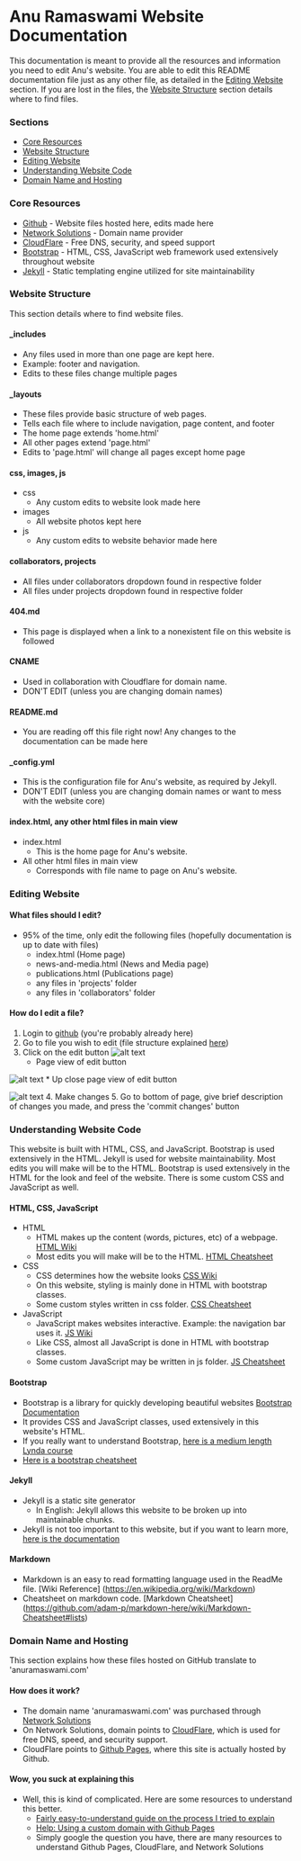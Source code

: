 # Anu Ramaswami Website Documentation
This documentation is meant to provide all the resources and information you need to edit Anu's website. You are able to edit this README documentation file just as any other file, as detailed in the [Editing Website](#editing-website) section. If you are lost in the files, the [Website Structure](#website-structure) section details where to find files.

### Sections
* [Core Resources](#core-resources)
* [Website Structure](#website-structure)
* [Editing Website](#editing-website)
* [Understanding Website Code](#understanding-website-code)
* [Domain Name and Hosting](#domain-name-and-hosting)

### Core Resources
* [Github](https://github.com) - Website files hosted here, edits made here
* [Network Solutions](https://www.networksolutions.com/index.jsp) - Domain name provider
* [CloudFlare](https://www.cloudflare.com) - Free DNS, security, and speed support
* [Bootstrap](https://getbootstrap.com) - HTML, CSS, JavaScript web framework used extensively throughout website
* [Jekyll](https://jekyllrb.com/docs/home/) - Static templating engine utilized for site maintainability

### Website Structure
This section details where to find website files.
#### _includes
* Any files used in more than one page are kept here. 
* Example: footer and navigation. 
* Edits to these files change multiple pages
#### _layouts
* These files provide basic structure of web pages.
* Tells each file where to include navigation, page content, and footer
* The home page extends 'home.html'
* All other pages extend 'page.html'
* Edits to 'page.html' will change all pages except home page
#### css, images, js
* css
	* Any custom edits to website look made here
* images
	* All website photos kept here
* js
	* Any custom edits to website behavior made here
#### collaborators, projects
* All files under collaborators dropdown found in respective folder
* All files under projects dropdown found in respective folder
#### 404.md
* This page is displayed when a link to a nonexistent file on this website is followed
#### CNAME
* Used in collaboration with Cloudflare for domain name.
* DON'T EDIT (unless you are changing domain names)
#### README.md
* You are reading off this file right now! Any changes to the documentation can be made here
#### _config.yml
* This is the configuration file for Anu's website, as required by Jekyll.
* DON'T EDIT (unless you are changing domain names or want to mess with the website core)
#### index.html, any other html files in main view
* index.html
	* This is the home page for Anu's website.
* All other html files in main view
	* Corresponds with file name to page on Anu's website.

### Editing Website
#### What files should I edit?
* 95% of the time, only edit the following files (hopefully documentation is up to date with files)
	* index.html (Home page)
	* news-and-media.html (News and Media page)
	* publications.html (Publications page)
	* any files in 'projects' folder
	* any files in 'collaborators' folder
#### How do I edit a file?
1. Login to [github](https://github.com/anuramaswami/anuramaswami.github.io) (you're probably already here)
2. Go to file you wish to edit (file structure explained [here](website-structure))
3. Click on the edit button ![alt text](https://anuramaswami.github.io/images/readme/edit-button.png "Edit Button")
	* Page view of edit button

![alt text](https://anuramaswami.github.io/images/readme/how-to-edit-1.png "How to edit part 1")
	* Up close page view of edit button

![alt text](https://anuramaswami.github.io/images/readme/how-to-edit-2.png "How to edit part 2")
4. Make changes
5. Go to bottom of page, give brief description of changes you made, and press the 'commit changes' button

### Understanding Website Code
This website is built with HTML, CSS, and JavaScript. Bootstrap is used extensively in the HTML. Jekyll is used for website maintainability. Most edits you will make will be to the HTML. Bootstrap is used extensively in the HTML for the look and feel of the website. There is some custom CSS and JavaScript as well.
#### HTML, CSS, JavaScript
* HTML
	* HTML makes up the content (words, pictures, etc) of a webpage. [HTML Wiki](https://en.wikipedia.org/wiki/HTML)
	* Most edits you will make will be to the HTML. [HTML Cheatsheet](http://htmlcheatsheet.com)
* CSS
	* CSS determines how the website looks [CSS Wiki](https://en.wikipedia.org/wiki/Cascading_Style_Sheets)
	* On this website, styling is mainly done in HTML with bootstrap classes.
	* Some custom styles written in css folder. [CSS Cheatsheet](http://htmlcheatsheet.com/css/)
* JavaScript
	* JavaScript makes websites interactive. Example: the navigation bar uses it. [JS Wiki](https://en.wikipedia.org/wiki/JavaScript)
	* Like CSS, almost all JavaScript is done in HTML with bootstrap classes.
	* Some custom JavaScript may be written in js folder. [JS Cheatsheet](http://htmlcheatsheet.com/js/)
#### Bootstrap
* Bootstrap is a library for quickly developing beautiful websites [Bootstrap Documentation](https://getbootstrap.com/docs/4.0/getting-started/introduction/)
* It provides CSS and JavaScript classes, used extensively in this website's HTML.
* If you really want to understand Bootstrap, [here is a medium length Lynda course](https://www.lynda.com/Bootstrap-tutorials/Bootstrap-4-Essential-Training/372545-2.html)
* [Here is a bootstrap cheatsheet](https://hackerthemes.com/bootstrap-cheatsheet/)
#### Jekyll
* Jekyll is a static site generator
	* In English: Jekyll allows this website to be broken up into maintainable chunks.
* Jekyll is not too important to this website, but if you want to learn more, [here is the documentation](https://jekyllrb.com/docs/home/)
#### Markdown
* Markdown is an easy to read formatting language used in the ReadMe file. [Wiki Reference] (https://en.wikipedia.org/wiki/Markdown)
* Cheatsheet on markdown code. [Markdown Cheatsheet] (https://github.com/adam-p/markdown-here/wiki/Markdown-Cheatsheet#lists)

### Domain Name and Hosting
This section explains how these files hosted on GitHub translate to 'anuramaswami.com'
#### How does it work?
* The domain name 'anuramaswami.com' was purchased through [Network Solutions](https://www.networksolutions.com/index.jsp)
* On Network Solutions, domain points to [CloudFlare](https://www.cloudflare.com), which is used for free DNS, speed, and security support.
* CloudFlare points to [Github Pages](https://pages.github.com), where this site is actually hosted by Github.
#### Wow, you suck at explaining this
* Well, this is kind of complicated. Here are some resources to understand this better.
	* [Fairly easy-to-understand guide on the process I tried to explain](https://medium.freecodecamp.org/an-illustrated-guide-for-setting-up-your-website-using-github-cloudflare-5a7a11ca9465)
	* [Help: Using a custom domain with Github Pages](https://help.github.com/articles/using-a-custom-domain-with-github-pages/)
	* Simply google the question you have, there are many resources to understand Github Pages, CloudFlare, and Network Solutions


